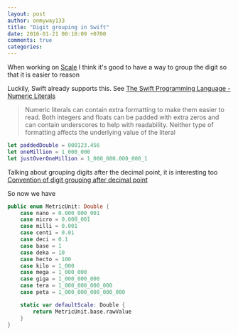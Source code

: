 ```yaml
---
layout: post
author: onmyway133
title: "Digit grouping in Swift"
date: 2016-01-21 00:10:09 +0700
comments: true
categories:
---
```


When working on [Scale](https://github.com/onmyway133/Scale) I think it's good to have a way to group the digit so that it is easier to reason

Luckily, Swift already supports this. See [The Swift Programming Language - Numeric Literals](https://developer.apple.com/library/ios/documentation/Swift/Conceptual/Swift_Programming_Language/TheBasics.html#//apple_ref/doc/uid/TP40014097-CH5-ID309)

> Numeric literals can contain extra formatting to make them easier to read. Both integers and floats can be padded with extra zeros and can contain underscores to help with readability. Neither type of formatting affects the underlying value of the literal

```swift
let paddedDouble = 000123.456
let oneMillion = 1_000_000
let justOverOneMillion = 1_000_000.000_000_1
```

Talking about grouping digits after the decimal point, it is interesting too [Convention of digit grouping after decimal point](http://math.stackexchange.com/questions/182775/convention-of-digit-grouping-after-decimal-point)

So now we have

```swift
public enum MetricUnit: Double {
    case nano = 0.000_000_001
    case micro = 0.000_001
    case milli = 0.001
    case centi = 0.01
    case deci = 0.1
    case base = 1
    case deka = 10
    case hecto = 100
    case kilo = 1_000
    case mega = 1_000_000
    case giga = 1_000_000_000
    case tera = 1_000_000_000_000
    case peta = 1_000_000_000_000_000

    static var defaultScale: Double {
        return MetricUnit.base.rawValue
    }
}
```
